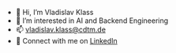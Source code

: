 - 👋 Hi, I’m Vladislav Klass
- 👀 I’m interested in AI and Backend Engineering
- 📫 vladislav.klass@cdtm.de
- 🔗 Connect with me on [LinkedIn]([url](https://www.linkedin.com/in/vladislav-klass-aa7b6618a/))
